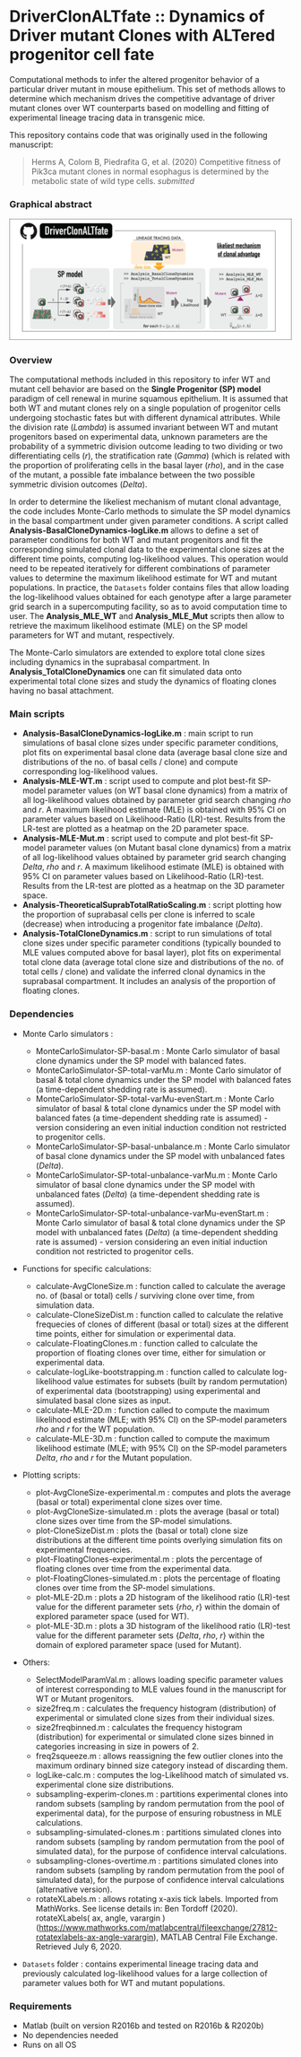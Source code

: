 # DriverClonALTfate :: Dynamics of Driver mutant Clones with ALTered progenitor cell fate
Computational methods to infer the altered progenitor behavior of a particular driver mutant in mouse epithelium. This set of methods allows to determine which mechanism drives the competitive advantage of driver mutant clones over WT counterparts based on modelling and fitting of experimental lineage tracing data in transgenic mice.

This repository contains code that was originally used in the following manuscript:
  > Herms A, Colom B, Piedrafita G, et al. (2020) Competitive fitness of Pik3ca mutant clones in normal esophagus is determined by the metabolic state of wild type cells. _submitted_

### Graphical abstract
![GraphicalAbstract](https://github.com/gp10/DriverClonALTfate/blob/master/Graphical_abstract_DriverClonALTfate.png)

### Overview
The computational methods included in this repository to infer WT and mutant cell behavior are based on the **Single Progenitor (SP) model** paradigm of cell renewal in murine squamous epithelium. It is assumed that both WT and mutant clones rely on a single population of progenitor cells undergoing stochastic fates but with different dynamical attributes. While the division rate (_Lambda_) is assumed invariant between WT and mutant progenitors based on experimental data, unknown parameters are the probability of a symmetric division outcome leading to two dividing or two differentiating cells (_r_), the stratification rate (_Gamma_) (which is related with the proportion of proliferating cells in the basal layer (_rho_), and in the case of the mutant, a possible fate imbalance between the two possible symmetric division outcomes (_Delta_).

In order to determine the likeliest mechanism of mutant clonal advantage, the code includes Monte-Carlo methods to simulate the SP model dynamics in the basal compartment under given parameter conditions. A script called **Analysis-BasalCloneDynamics-logLike.m** allows to define a set of parameter conditions for both WT and mutant progenitors and fit the corresponding simulated clonal data to the experimental clone sizes at the different time points, computing log-likelihood values. This operation would need to be repeated iteratively for different combinations of parameter values to determine the maximum likelihood estimate for WT and mutant populations. In practice, the `Datasets` folder contains files that allow loading the log-likelihood values obtained for each genotype after a large parameter grid search in a supercomputing facility, so as to avoid computation time to user. The **Analysis_MLE_WT** and **Analysis_MLE_Mut** scripts then allow to retrieve the maximum likelihood estimate (MLE) on the SP model parameters for WT and mutant, respectively.

The Monte-Carlo simulators are extended to explore total clone sizes including dynamics in the suprabasal compartment. In **Analysis_TotalCloneDynamics** one can fit simulated data onto experimental total clone sizes and study the dynamics of floating clones having no basal attachment.

### Main scripts
- **Analysis-BasalCloneDynamics-logLike.m** : main script to run simulations of basal clone sizes under specific parameter conditions, plot fits on experimental basal clone data (average basal clone size and distributions of the no. of basal cells / clone) and compute corresponding log-likelihood values.
- **Analysis-MLE-WT.m** : script used to compute and plot best-fit SP-model parameter values (on WT basal clone dynamics) from a matrix of all log-likelihood values obtained by parameter grid search changing _rho_ and _r_. A maximum likelihood estimate (MLE) is obtained with 95% CI on parameter values based on Likelihood-Ratio (LR)-test. Results from the LR-test are plotted as a heatmap on the 2D parameter space.
- **Analysis-MLE-Mut.m** : script used to compute and plot best-fit SP-model parameter values (on Mutant basal clone dynamics) from a matrix of all log-likelihood values obtained by parameter grid search changing _Delta_, _rho_ and _r_. A maximum likelihood estimate (MLE) is obtained with 95% CI on parameter values based on Likelihood-Ratio (LR)-test. Results from the LR-test are plotted as a heatmap on the 3D parameter space.
- **Analysis-TheoreticalSuprabTotalRatioScaling.m** : script plotting how the proportion of suprabasal cells per clone is inferred to scale (decrease) when introducing a progenitor fate imbalance (_Delta_).
- **Analysis-TotalCloneDynamics.m** : script to run simulations of total clone sizes under specific parameter conditions (typically bounded to MLE values computed above for basal layer), plot fits on experimental total clone data (average total clone size and distributions of the no. of total cells / clone) and validate the inferred clonal dynamics in the suprabasal compartment. It includes an analysis of the proportion of floating clones.

### Dependencies
- Monte Carlo simulators :
  - MonteCarloSimulator-SP-basal.m : Monte Carlo simulator of basal clone dynamics under the SP model with balanced fates.
  - MonteCarloSimulator-SP-total-varMu.m : Monte Carlo simulator of basal & total clone dynamics under the SP model with balanced fates (a time-dependent shedding rate is assumed).
  - MonteCarloSimulator-SP-total-varMu-evenStart.m : Monte Carlo simulator of basal & total clone dynamics under the SP model with balanced fates (a time-dependent shedding rate is assumed) - version considering an even initial induction condition not restricted to progenitor cells.
  - MonteCarloSimulator-SP-basal-unbalance.m : Monte Carlo simulator of basal clone dynamics under the SP model with unbalanced fates (_Delta_).
  - MonteCarloSimulator-SP-total-unbalance-varMu.m : Monte Carlo simulator of basal clone dynamics under the SP model with unbalanced fates (_Delta_) (a time-dependent shedding rate is assumed).
  - MonteCarloSimulator-SP-total-unbalance-varMu-evenStart.m : Monte Carlo simulator of basal & total clone dynamics under the SP model with unbalanced fates (_Delta_) (a time-dependent shedding rate is assumed) - version considering an even initial induction condition not restricted to progenitor cells.

- Functions for specific calculations:
  - calculate-AvgCloneSize.m : function called to calculate the average no. of (basal or total) cells / surviving clone over time, from simulation data.
  - calculate-CloneSizeDist.m : function called to calculate the relative frequecies of clones of different (basal or total) sizes at the different time points, either for simulation or experimental data.
  - calculate-FloatingClones.m : function called to calculate the proportion of floating clones over time, either for simulation or experimental data.
  - calculate-logLike-bootstrapping.m : function called to calculate log-likelihood value estimates for subsets (built by random permutation) of experimental data (bootstrapping) using experimental and simulated basal clone sizes as input.
  - calculate-MLE-2D.m : function called to compute the maximum likelihood estimate (MLE; with 95% CI) on the SP-model parameters _rho_ and _r_ for the WT population.
  - calculate-MLE-3D.m : function called to compute the maximum likelihood estimate (MLE; with 95% CI) on the SP-model parameters _Delta_, _rho_ and _r_ for the Mutant population.

- Plotting scripts:
  - plot-AvgCloneSize-experimental.m : computes and plots the average (basal or total) experimental clone sizes over time.
  - plot-AvgCloneSize-simulated.m : plots the average (basal or total) clone sizes over time from the SP-model simulations.
  - plot-CloneSizeDist.m : plots the (basal or total) clone size distributions at the different time points overlying simulation fits on experimental frequencies.
  - plot-FloatingClones-experimental.m : plots the percentage of floating clones over time from the experimental data.
  - plot-FloatingClones-simulated.m : plots the percentage of floating clones over time from the SP-model simulations.
  - plot-MLE-2D.m : plots a 2D histogram of the likelihood ratio (LR)-test value for the different parameter sets {_rho_, _r_} within the domain of explored parameter space (used for WT).
  - plot-MLE-3D.m : plots a 3D histogram of the likelihood ratio (LR)-test value for the different parameter sets {_Delta_, _rho_, _r_} within the domain of explored parameter space (used for Mutant).

- Others:
  - SelectModelParamVal.m : allows loading specific parameter values of interest corresponding to MLE values found in the manuscript for WT or Mutant progenitors.
  - size2freq.m : calculates the frequency histogram (distribution) of experimental or simulated clone sizes from their individual sizes.
  - size2freqbinned.m : calculates the frequency histogram (distribution) for experimental or simulated clone sizes binned in categories increasing in size in powers of 2.
  - freq2squeeze.m : allows reassigning the few outlier clones into the maximum ordinary binned size category instead of discarding them.
  - logLike-calc.m : computes the log-Likelihood match of simulated vs. experimental clone size distributions.
  - subsampling-experim-clones.m : partitions experimental clones into random subsets (sampling by random permutation from the pool of experimental data), for the purpose of ensuring robustness in MLE calculations.
  - subsampling-simulated-clones.m : partitions simulated clones into random subsets (sampling by random permutation from the pool of simulated data), for the purpose of confidence interval calculations.
  - subsampling-clones-overtime.m : partitions simulated clones into random subsets (sampling by random permutation from the pool of simulated data), for the purpose of confidence interval calculations (alternative version).
  - rotateXLabels.m : allows rotating x-axis tick labels. Imported from MathWorks. See license details in: Ben Tordoff (2020). rotateXLabels( ax, angle, varargin ) (https://www.mathworks.com/matlabcentral/fileexchange/27812-rotatexlabels-ax-angle-varargin), MATLAB Central File Exchange. Retrieved July 6, 2020.

- `Datasets` folder : contains experimental lineage tracing data and previously calculated log-likelihood values for a large collection of parameter values both for WT and mutant populations.

### Requirements
- Matlab (built on version R2016b and tested on R2016b & R2020b)
- No dependencies needed
- Runs on all OS


